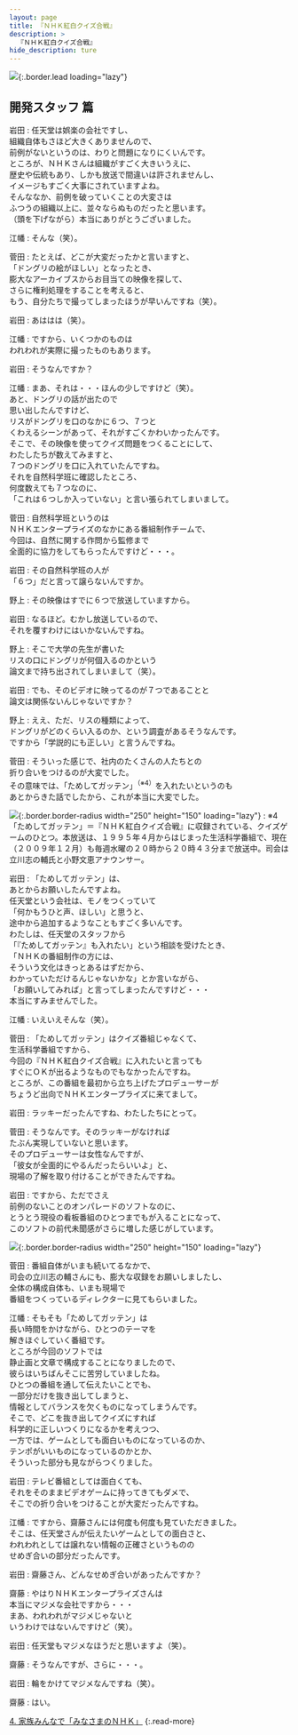 ```yaml
---
layout: page
title: 『ＮＨＫ紅白クイズ合戦』
description: >
  『ＮＨＫ紅白クイズ合戦』
hide_description: ture
---
```


![](/interviews/jp/wii/rqij/vol2/img/mainvisual3.jpg){:.border.lead loading="lazy"}

## 開発スタッフ 篇

岩田
: 任天堂は娯楽の会社ですし、<br>組織自体もさほど大きくありませんので、<br>前例がないというのは、わりと問題になりにくいんです。<br>ところが、ＮＨＫさんは組織がすごく大きいうえに、<br>歴史や伝統もあり、しかも放送で間違いは許されませんし、<br>イメージもすごく大事にされていますよね。<br>そんななか、前例を破っていくことの大変さは<br>ふつうの組織以上に、並々ならぬものだったと思います。<br>（頭を下げながら）本当にありがとうございました。

江幡
: そんな（笑）。

菅田
: たとえば、どこが大変だったかと言いますと、<br>「ドングリの絵がほしい」となったとき、<br>膨大なアーカイブスからお目当ての映像を探して、<br>さらに権利処理をすることを考えると、<br>もう、自分たちで撮ってしまったほうが早いんですね（笑）。

岩田
: あははは（笑）。

江幡
: ですから、いくつかのものは<br>われわれが実際に撮ったものもあります。

岩田
: そうなんですか？

江幡
: まあ、それは・・・ほんの少しですけど（笑）。<br>あと、ドングリの話が出たので<br>思い出したんですけど、<br>リスがドングリを口のなかに６つ、７つと<br>くわえるシーンがあって、それがすごくかわいかったんです。<br>そこで、その映像を使ってクイズ問題をつくることにして、<br>わたしたちが数えてみますと、<br>７つのドングリを口に入れていたんですね。<br>それを自然科学班に確認したところ、<br>何度数えても７つなのに、<br>「これは６つしか入っていない」と言い張られてしまいまして。

菅田
: 自然科学班というのは<br>ＮＨＫエンタープライズのなかにある番組制作チームで、<br>今回は、自然に関する作問から監修まで<br>全面的に協力をしてもらったんですけど・・・。

岩田
: その自然科学班の人が<br>「６つ」だと言って譲らないんですか。

野上
: その映像はすでに６つで放送していますから。

岩田
: なるほど。むかし放送しているので、<br>それを覆すわけにはいかないんですね。

野上
: そこで大学の先生が書いた<br>リスの口にドングリが何個入るのかという<br>論文まで持ち出されてしまいまして（笑）。

岩田
: でも、そのビデオに映ってるのが７つであることと<br>論文は関係ないんじゃないですか？

野上
: ええ、ただ、リスの種類によって、<br>ドングリがどのくらい入るのか、という調査があるそうなんです。<br>ですから「学説的にも正しい」と言うんですね。

菅田
: そういった感じで、社内のたくさんの人たちとの<br>折り合いをつけるのが大変でした。<br>その意味では、「ためしてガッテン」<sup>（※4）</sup>を入れたいというのも<br>あとからきた話でしたから、これが本当に大変でした。

![](/interviews/jp/wii/rqij/vol2/img/photo8.jpg){:.border.border-radius width="250" height="150" loading="lazy"}
: ※4「ためしてガッテン」＝『ＮＨＫ紅白クイズ合戦』に収録されている、クイズゲームのひとつ。本放送は、１９９５年４月からはじまった生活科学番組で、現在（２００９年１２月）も毎週水曜の２０時から２０時４３分まで放送中。司会は立川志の輔氏と小野文恵アナウンサー。

岩田
: 「ためしてガッテン」は、<br>あとからお願いしたんですよね。<br>任天堂という会社は、モノをつくっていて<br>「何かもうひと声、ほしい」と思うと、<br>途中から追加するようなこともすごく多いんです。<br>わたしは、任天堂のスタッフから<br>「『ためしてガッテン』も入れたい」という相談を受けたとき、<br>「ＮＨＫの番組制作の方には、<br>そういう文化はきっとあるはずだから、<br>わかっていただけるんじゃないかな」とか言いながら、<br>「お願いしてみれば」と言ってしまったんですけど・・・<br>本当にすみませんでした。

江幡
: いえいえそんな（笑）。

菅田
: 「ためしてガッテン」はクイズ番組じゃなくて、<br>生活科学番組ですから、<br>今回の『ＮＨＫ紅白クイズ合戦』に入れたいと言っても<br>すぐにＯＫが出るようなものでもなかったんですね。<br>ところが、この番組を最初から立ち上げたプロデューサーが<br>ちょうど出向でＮＨＫエンタープライズに来てまして。

岩田
: ラッキーだったんですね、わたしたちにとって。

菅田
: そうなんです。そのラッキーがなければ<br>たぶん実現していないと思います。<br>そのプロデューサーは女性なんですが、<br>「彼女が全面的にやるんだったらいいよ」と、<br>現場の了解を取り付けることができたんですね。

岩田
: ですから、ただでさえ<br>前例のないことのオンパレードのソフトなのに、<br>とうとう現役の看板番組のひとつまでもが入ることになって、<br>このソフトの前代未聞感がさらに増した感じがしています。

![](/interviews/jp/wii/rqij/vol2/img/photo9.jpg){:.border.border-radius width="250" height="150" loading="lazy"}

菅田
: 番組自体がいまも続いてるなかで、<br>司会の立川志の輔さんにも、膨大な収録をお願いしましたし、<br>全体の構成自体も、いまも現場で<br>番組をつくっているディレクターに見てもらいました。

江幡
: そもそも「ためしてガッテン」は<br>長い時間をかけながら、ひとつのテーマを<br>解きほぐしていく番組です。<br>ところが今回のソフトでは<br>静止画と文章で構成することになりましたので、<br>彼らはいちばんそこに苦労していましたね。<br>ひとつの番組を通して伝えたいことでも、<br>一部分だけを抜き出してしまうと、<br>情報としてバランスを欠くものになってしまうんです。<br>そこで、どこを抜き出してクイズにすれば<br>科学的に正しいつくりになるかを考えつつ、<br>一方では、ゲームとしても面白いものになっているのか、<br>テンポがいいものになっているのかとか、<br>そういった部分も見ながらつくりました。

岩田
: テレビ番組としては面白くても、<br>それをそのままビデオゲームに持ってきてもダメで、<br>そこでの折り合いをつけることが大変だったんですね。

江幡
: ですから、齋藤さんには何度も何度も見ていただきました。<br>そこは、任天堂さんが伝えたいゲームとしての面白さと、<br>われわれとしては譲れない情報の正確さというものの<br>せめぎ合いの部分だったんです。

岩田
: 齋藤さん、どんなせめぎ合いがあったんですか？

齋藤
: やはりＮＨＫエンタープライズさんは<br>本当にマジメな会社ですから・・・<br>まあ、われわれがマジメじゃないと<br>いうわけではないんですけど（笑）。

岩田
: 任天堂もマジメなほうだと思いますよ（笑）。

齋藤
: そうなんですが、さらに・・・。

岩田
: 輪をかけてマジメなんですね（笑）。

齋藤
: はい。

[4. 家族みんなで「みなさまのＮＨＫ」](4.md)
{:.read-more}

